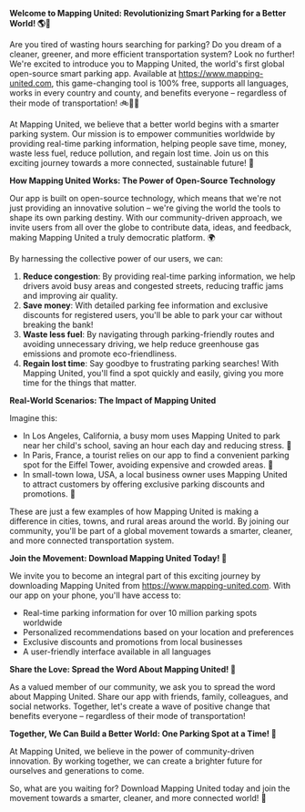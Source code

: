 **Welcome to Mapping United: Revolutionizing Smart Parking for a Better World! 🌎🚗**

Are you tired of wasting hours searching for parking? Do you dream of a cleaner, greener, and more efficient transportation system? Look no further! We're excited to introduce you to Mapping United, the world's first global open-source smart parking app. Available at https://www.mapping-united.com, this game-changing tool is 100% free, supports all languages, works in every country and county, and benefits everyone – regardless of their mode of transportation! 🚲🚌🚂

At Mapping United, we believe that a better world begins with a smarter parking system. Our mission is to empower communities worldwide by providing real-time parking information, helping people save time, money, waste less fuel, reduce pollution, and regain lost time. Join us on this exciting journey towards a more connected, sustainable future! 🌟

**How Mapping United Works: The Power of Open-Source Technology**

Our app is built on open-source technology, which means that we're not just providing an innovative solution – we're giving the world the tools to shape its own parking destiny. With our community-driven approach, we invite users from all over the globe to contribute data, ideas, and feedback, making Mapping United a truly democratic platform. 🌍

By harnessing the collective power of our users, we can:

1. **Reduce congestion**: By providing real-time parking information, we help drivers avoid busy areas and congested streets, reducing traffic jams and improving air quality.
2. **Save money**: With detailed parking fee information and exclusive discounts for registered users, you'll be able to park your car without breaking the bank!
3. **Waste less fuel**: By navigating through parking-friendly routes and avoiding unnecessary driving, we help reduce greenhouse gas emissions and promote eco-friendliness.
4. **Regain lost time**: Say goodbye to frustrating parking searches! With Mapping United, you'll find a spot quickly and easily, giving you more time for the things that matter.

**Real-World Scenarios: The Impact of Mapping United**

Imagine this:

* In Los Angeles, California, a busy mom uses Mapping United to park near her child's school, saving an hour each day and reducing stress. 🌴
* In Paris, France, a tourist relies on our app to find a convenient parking spot for the Eiffel Tower, avoiding expensive and crowded areas. 🗼️
* In small-town Iowa, USA, a local business owner uses Mapping United to attract customers by offering exclusive parking discounts and promotions. 🏬

These are just a few examples of how Mapping United is making a difference in cities, towns, and rural areas around the world. By joining our community, you'll be part of a global movement towards a smarter, cleaner, and more connected transportation system.

**Join the Movement: Download Mapping United Today! 📲**

We invite you to become an integral part of this exciting journey by downloading Mapping United from https://www.mapping-united.com. With our app on your phone, you'll have access to:

* Real-time parking information for over 10 million parking spots worldwide
* Personalized recommendations based on your location and preferences
* Exclusive discounts and promotions from local businesses
* A user-friendly interface available in all languages

**Share the Love: Spread the Word About Mapping United! 📢**

As a valued member of our community, we ask you to spread the word about Mapping United. Share our app with friends, family, colleagues, and social networks. Together, let's create a wave of positive change that benefits everyone – regardless of their mode of transportation!

**Together, We Can Build a Better World: One Parking Spot at a Time! 🌟**

At Mapping United, we believe in the power of community-driven innovation. By working together, we can create a brighter future for ourselves and generations to come.

So, what are you waiting for? Download Mapping United today and join the movement towards a smarter, cleaner, and more connected world! 🚀